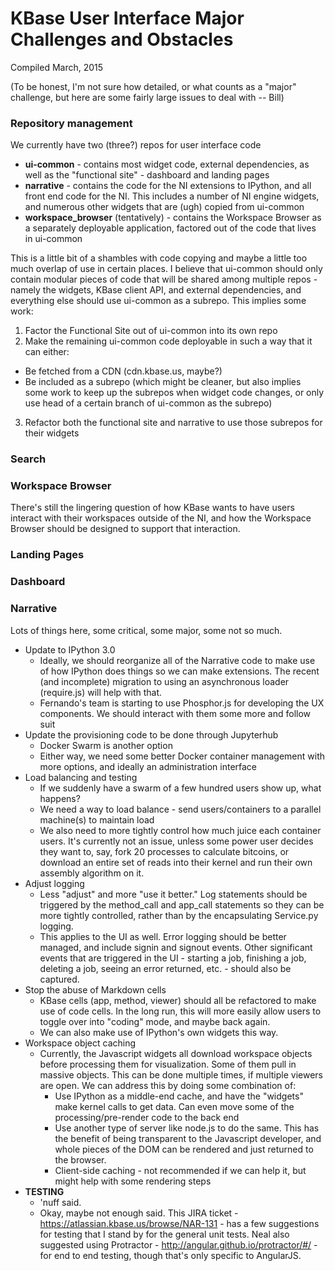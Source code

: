 # KBase User Interface Major Challenges and Obstacles

Compiled March, 2015

(To be honest, I'm not sure how detailed, or what counts as a "major" challenge, but here are some fairly large issues to deal with -- Bill)

### Repository management
We currently have two (three?) repos for user interface code
- __ui-common__ - contains most widget code, external dependencies, as well as the "functional site" - dashboard and landing pages
- __narrative__ - contains the code for the NI extensions to IPython, and all front end code for the NI. This includes a number of NI engine widgets, and numerous other widgets that are (ugh) copied from ui-common
- __workspace_browser__ (tentatively) - contains the Workspace Browser as a separately deployable application, factored out of the code that lives in ui-common

This is a little bit of a shambles with code copying and maybe a little too much overlap of use in certain places. I believe that ui-common should only contain modular pieces of code that will be shared among multiple repos - namely the widgets, KBase client API, and external dependencies, and everything else should use ui-common as a subrepo. This implies some work:

1. Factor the Functional Site out of ui-common into its own repo
2. Make the remaining ui-common code deployable in such a way that it can either:
  - Be fetched from a CDN (cdn.kbase.us, maybe?)
  - Be included as a subrepo (which might be cleaner, but also implies some work to keep up the subrepos when widget code changes, or only use head of a certain branch of ui-common as the subrepo)
3. Refactor both the functional site and narrative to use those subrepos for their widgets

### Search

### Workspace Browser
There's still the lingering question of how KBase wants to have users interact with their workspaces outside of the NI, and how the Workspace Browser should be designed to support that interaction.

### Landing Pages

### Dashboard

### Narrative
Lots of things here, some critical, some major, some not so much.
- Update to IPython 3.0
  - Ideally, we should reorganize all of the Narrative code to make use of how IPython does things so we can make extensions. The recent (and incomplete) migration to using an asynchronous loader (require.js) will help with that.
  - Fernando's team is starting to use Phosphor.js for developing the UX components. We should interact with them some more and follow suit
- Update the provisioning code to be done through Jupyterhub
  - Docker Swarm is another option
  - Either way, we need some better Docker container management with more options, and ideally an administration interface
- Load balancing and testing
  - If we suddenly have a swarm of a few hundred users show up, what happens?
  - We need a way to load balance - send users/containers to a parallel machine(s) to maintain load
  - We also need to more tightly control how much juice each container users. It's currently not an issue, unless some power user decides they want to, say, fork 20 processes to calculate bitcoins, or download an entire set of reads into their kernel and run their own assembly algorithm on it.
- Adjust logging
  - Less "adjust" and more "use it better." Log statements should be triggered by the method_call and app_call statements so they can be more tightly controlled, rather than by the encapsulating Service.py logging.
  - This applies to the UI as well. Error logging should be better managed, and include signin and signout events. Other significant events that are triggered in the UI - starting a job, finishing a job, deleting a job, seeing an error returned, etc. - should also be captured.
- Stop the abuse of Markdown cells
  - KBase cells (app, method, viewer) should all be refactored to make use of code cells. In the long run, this will more easily allow users to toggle over into "coding" mode, and maybe back again.
  - We can also make use of IPython's own widgets this way.
- Workspace object caching
  - Currently, the Javascript widgets all download workspace objects before processing them for visualization. Some of them pull in massive objects. This can be done multiple times, if multiple viewers are open. We can address this by doing some combination of:
    - Use IPython as a middle-end cache, and have the "widgets" make kernel calls to get data. Can even move some of the processing/pre-render code to the back end
    - Use another type of server like node.js to do the same. This has the benefit of being transparent to the Javascript developer, and whole pieces of the DOM can be rendered and just returned to the browser.
    - Client-side caching - not recommended if we can help it, but might help with some rendering steps
- __TESTING__
  - 'nuff said.
  - Okay, maybe not enough said. This JIRA ticket - https://atlassian.kbase.us/browse/NAR-131 - has a few suggestions for testing that I stand by for the general unit tests. Neal also suggested using Protractor - http://angular.github.io/protractor/#/ - for end to end testing, though that's only specific to AngularJS.
